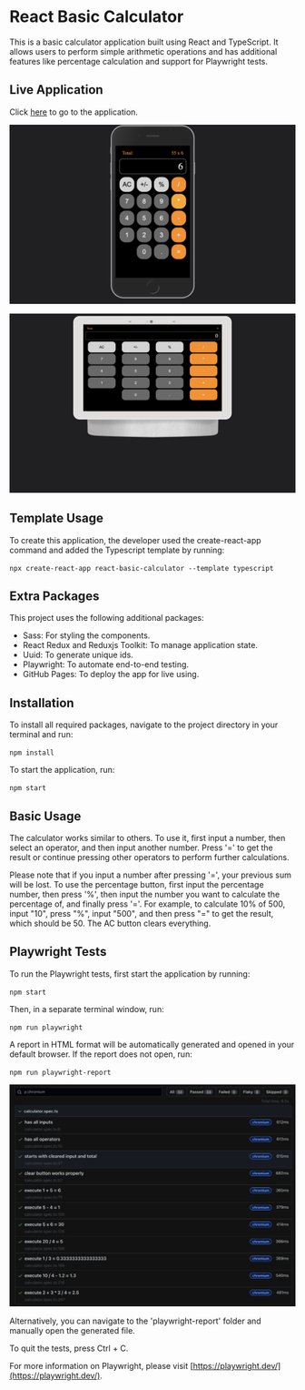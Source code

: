 # React Basic Calculator

This is a basic calculator application built using React and TypeScript. It allows users to perform simple arithmetic operations and has additional features like percentage calculation and support for Playwright tests.

## Live Application

Click [here](https://arturguimaraes.github.io/basic-react-calculator/) to go to the application.

![basic-react-calculator](https://github.com/arturguimaraes/basic-react-calculator/blob/main/src/assets/mobile.png?raw=true)

![basic-react-calculator](https://github.com/arturguimaraes/basic-react-calculator/blob/main/src/assets/pc.png?raw=true)

## Template Usage

To create this application, the developer used the create-react-app command and added the Typescript template by running:

`npx create-react-app react-basic-calculator --template typescript`

## Extra Packages

This project uses the following additional packages:

- Sass: For styling the components.
- React Redux and Reduxjs Toolkit: To manage application state.
- Uuid: To generate unique ids.
- Playwright: To automate end-to-end testing.
- GitHub Pages: To deploy the app for live using.

## Installation

To install all required packages, navigate to the project directory in your terminal and run:

`npm install`

To start the application, run:

`npm start`

## Basic Usage

The calculator works similar to others. To use it, first input a number, then select an operator, and then input another number. Press '=' to get the result or continue pressing other operators to perform further calculations.

Please note that if you input a number after pressing '=', your previous sum will be lost. To use the percentage button, first input the percentage number, then press '%', then input the number you want to calculate the percentage of, and finally press '='. For example, to calculate 10% of 500, input "10", press "%", input "500", and then press "=" to get the result, which should be 50. The AC button clears everything.

## Playwright Tests

To run the Playwright tests, first start the application by running:

`npm start`

Then, in a separate terminal window, run:

`npm run playwright`

A report in HTML format will be automatically generated and opened in your default browser. If the report does not open, run:

`npm run playwright-report`

![basic-react-calculator](https://github.com/arturguimaraes/basic-react-calculator/blob/main/src/assets/tests.png?raw=true)

Alternatively, you can navigate to the 'playwright-report' folder and manually open the generated file.

To quit the tests, press Ctrl + C.

For more information on Playwright, please visit [https://playwright.dev/](https://playwright.dev/).
